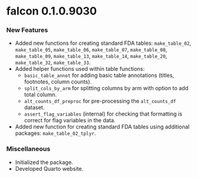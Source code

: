 # falcon 0.1.0.9030

### New Features
* Added new functions for creating standard FDA tables: `make_table_02`, `make_table_05`, `make_table_06`, `make_table_07`, `make_table_08`, `make_table_09`, `make_table_13`, `make_table_14`, `make_table_20`, `make_table_32`, `make_table_33`.
* Added helper functions used within table functions:
  * `basic_table_annot` for adding basic table annotations (titles, footnotes, column counts).
  * `split_cols_by_arm` for splitting columns by arm with option to add total column.
  * `alt_counts_df_preproc` for pre-processing the `alt_counts_df` dataset.
  * `assert_flag_variables` (internal) for checking that formatting is correct for flag variables in the data.
* Added new function for creating standard FDA tables using additional packages: `make_table_02_tplyr`.

### Miscellaneous
* Initialized the package.
* Developed Quarto website.
